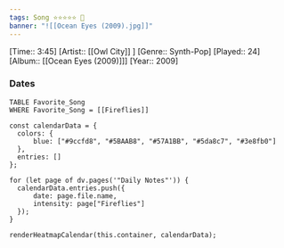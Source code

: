 ```yaml
---
tags: Song ⭐⭐⭐⭐⭐ 💛
banner: "![[Ocean Eyes (2009).jpg]]"
---
```

[Time:: 3:45]
[Artist:: [[Owl City]] ]
[Genre:: Synth-Pop]
[Played:: 24]
[Album:: [[Ocean Eyes (2009)]]]
[Year:: 2009]
### Dates
````dataview
TABLE Favorite_Song
WHERE Favorite_Song = [[Fireflies]]
````
  ```dataviewjs
const calendarData = { 
	colors: { 
		blue: ["#9ccfd8", "#5BAAB8", "#57A1BB", "#5da8c7", "#3e8fb0"] 
	}, 
	entries: [] 
}; 

for (let page of dv.pages('"Daily Notes"')) { 
	calendarData.entries.push({ 
		date: page.file.name, 
		intensity: page["Fireflies"]
	}); 
} 

renderHeatmapCalendar(this.container, calendarData);
```
